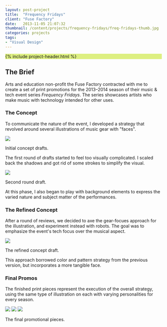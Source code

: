 ```yaml
---
layout: post-project
title:  "Frequency Fridays"
client: "Fuse Factory"
date:   2013-11-05 21:07:32
thumbnail: /content/projects/frequency-fridays/freq-fridays-thumb.jpg
categories: projects
tags:
- "Visual Design"
---
```


<section class="post-header__wrapper" style="background-color: #DDEF81;">
	{% include project-header.html %}
</section>

<section>
<h2>The Brief</h2>
<p>Arts and education non-profit the Fuse Factory contracted with me to create a set of print promotions for the 2013&ndash;2014 season of their music &amp; tech event series <em>Frequency Fridays</em>. The series showcases artists who make music with technology intended for other uses.</p>
</section>

<section class="grey--light">
<h3>The Concept</h3>
<p>To communicate the nature of the event, I developed a strategy that revolved around several illustrations of music gear with "faces".</p>
<img src="{{ site.baseurl }}/content/projects/frequency-fridays/freq-fridays-process-1.gif"
/>
<p class="caption">Initial concept drafts.</p>
<p>The first round of drafts started to feel too visually complicated. I scaled back the shadows and got rid of some strokes to simplify the visual.</p>
<img src="{{ site.baseurl }}/content/projects/frequency-fridays/freq-fri-process-2.jpg" />
<p class="caption">Second round draft.</p>
<p>At this phase, I also began to play with background elements to express the varied nature and subject matter of the performances.</p>
</section>

<section>
<h3>The Refined Concept</h3>
<p>After a round of reviews, we decided to axe the gear-focues approach for the illustration, and experiment instead with robots. The goal was to emphasize the event's tech focus over the musical aspect.</p>
<img src="{{ site.baseurl }}/content/projects/frequency-fridays/freq-fri-process-3.jpg" />
<p class="caption">The refined concept draft.</p>
<p>This approach borrowed color and pattern strategy from the previous version, but incorporates a more tangible face.</p>
</section>

<section class="post-content__image--full-size">
<h3>Final Promos</h3>
<p>The finished print pieces represent the execution of the overall strategy, using the same type of illustration on each with varying personalities for every season.</p>
<img src="{{ site.baseurl }}/content/projects/frequency-fridays/freq-fri-final-fall.jpg" />
<img src="{{ site.baseurl }}/content/projects/frequency-fridays/freq-fri-final-winter.jpg" />
<img src="{{ site.baseurl }}/content/projects/frequency-fridays/freq-fri-final-spring.jpg" />
<p class="caption">The final promotional pieces.</p>
</section>

